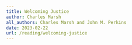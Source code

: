 ```yaml
---
title: Welcoming Justice
author: Charles Marsh
all_authors: Charles Marsh and John M. Perkins
date: 2023-02-22
url: /reading/welcoming-justice
---
```

